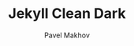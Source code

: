 ---
title: "Jekyll Clean Dark"
github: https://github.com/streetturtle/jekyll-clean-dark
demo: http://pavelmakhov.com/jekyll-clean-dark/
author: Pavel Makhov
ssg:
  - Jekyll
cms:
  - No Cms
---